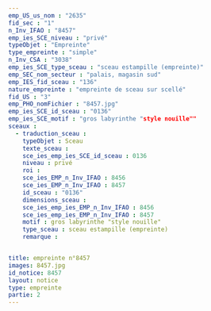 ```yaml
---
emp_US_us_nom : "2635"
fid_sec : "1"
n_Inv_IFAO : "8457"
emp_ies_SCE_niveau : "privé"
typeObjet : "Empreinte"
type_empreinte : "simple"
n_Inv_CSA : "3038"
emp_ies_SCE_type_sceau : "sceau estampille (empreinte)"
emp_SEC_nom_secteur : "palais, magasin sud"
emp_IES_fid_sceau : "136"
nature_empreinte : "empreinte de sceau sur scellé"
fid_US : "3"
emp_PHO_nomFichier : "8457.jpg"
emp_ies_SCE_id_sceau : "0136"
emp_ies_SCE_motif : "gros labyrinthe "style nouille""
sceaux :
  - traduction_sceau : 
    typeObjet : Sceau
    texte_sceau : 
    sce_ies_emp_ies_SCE_id_sceau : 0136
    niveau : privé
    roi : 
    sce_ies_EMP_n_Inv_IFAO : 8456
    sce_ies_EMP_n_Inv_IFAO : 8457
    id_sceau : "0136"
    dimensions_sceau : 
    sce_ies_emp_ies_EMP_n_Inv_IFAO : 8456
    sce_ies_emp_ies_EMP_n_Inv_IFAO : 8457
    motif : gros labyrinthe "style nouille"
    type_sceau : sceau estampille (empreinte)
    remarque : 


title: empreinte n°8457
images: 8457.jpg
id_notice: 8457
layout: notice
type: empreinte
partie: 2
---
```

